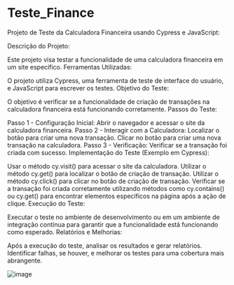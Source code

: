 # Teste_Finance
 
Projeto de Teste da Calculadora Financeira usando Cypress e JavaScript:

Descrição do Projeto:

Este projeto visa testar a funcionalidade de uma calculadora financeira em um site específico.
Ferramentas Utilizadas:

O projeto utiliza Cypress, uma ferramenta de teste de interface do usuário, e JavaScript para escrever os testes.
Objetivo do Teste:

O objetivo é verificar se a funcionalidade de criação de transações na calculadora financeira está funcionando corretamente.
Passos do Teste:

Passo 1 - Configuração Inicial:
Abrir o navegador e acessar o site da calculadora financeira.
Passo 2 - Interagir com a Calculadora:
Localizar o botão para criar uma nova transação.
Clicar no botão para criar uma nova transação na calculadora.
Passo 3 - Verificação:
Verificar se a transação foi criada com sucesso.
Implementação do Teste (Exemplo em Cypress):

Usar o método cy.visit() para acessar o site da calculadora.
Utilizar o método cy.get() para localizar o botão de criação de transação.
Utilizar o método cy.click() para clicar no botão de criação de transação.
Verificar se a transação foi criada corretamente utilizando métodos como cy.contains() ou cy.get() para encontrar elementos específicos na página após a ação de clique.
Execução do Teste:

Executar o teste no ambiente de desenvolvimento ou em um ambiente de integração contínua para garantir que a funcionalidade está funcionando como esperado.
Relatórios e Melhorias:

Após a execução do teste, analisar os resultados e gerar relatórios.
Identificar falhas, se houver, e melhorar os testes para uma cobertura mais abrangente.

![image](https://github.com/gclobato/Calculadora_Financeira_cypress/assets/38756533/5cc505c2-f0f6-4c9f-9630-445c1c2109b2)

